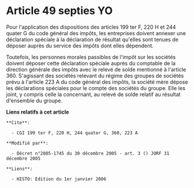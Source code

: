 # Article 49 septies YO

Pour l'application des dispositions des articles 199 ter F, 220 H et 244 quater G du code général des impôts, les entreprises
doivent annexer une déclaration spéciale à la déclaration de résultat qu'elles sont tenues de déposer auprès du service des
impôts dont elles dépendent.

Toutefois, les personnes morales passibles de l'impôt sur les sociétés doivent déposer cette déclaration spéciale auprès du
comptable de la direction générale des impôts avec le relevé de solde mentionné à l'article 360. S'agissant des sociétés
relevant du régime des groupes de sociétés prévu à l'article 223 A du code général des impôts, la société mère dépose les
déclarations spéciales pour le compte des sociétés du groupe. Elle les joint, y compris celle la concernant, au relevé de
solde relatif au résultat d'ensemble du groupe.

**Liens relatifs à cet article**

	**Cite**:

	  - CGI 199 ter F, 220 H, 244 quater G, 360, 223 A

	**Modifié par**:

	  - Décret n°2005-1745 du 30 décembre 2005 - art. 3 () JORF 31 décembre 2005

	**Liens**:

	  - HISTO: Edition du 1er janvier 2006
